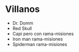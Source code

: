 # Villanos

* Dr. Domm
* Red Skull
* Capi pero con rama-misiones
* Iron man rama-misiones
* Spiderman rama-misiones
